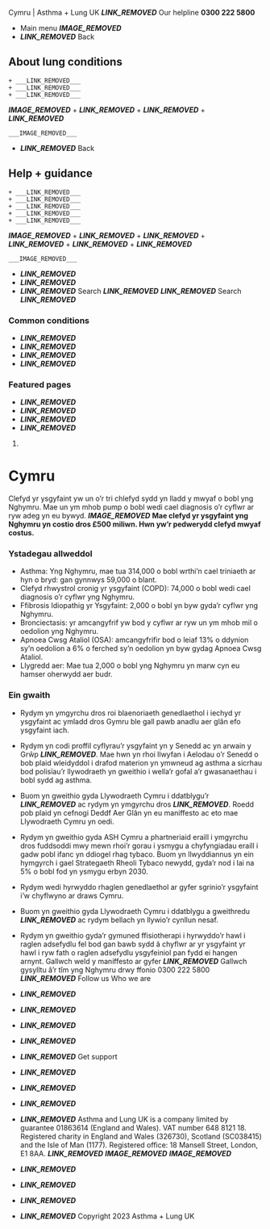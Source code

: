 
Cymru | Asthma + Lung UK
 ___LINK_REMOVED___
 Our helpline **0300 222 5800**
* Main menu
___IMAGE_REMOVED___
* ___LINK_REMOVED___
 Back
 
## About lung conditions
	+ ___LINK_REMOVED___
	+ ___LINK_REMOVED___
	+ ___LINK_REMOVED___
___IMAGE_REMOVED___
	+ ___LINK_REMOVED___
	+ ___LINK_REMOVED___
	+ ___LINK_REMOVED___
	
	
	___IMAGE_REMOVED___
* ___LINK_REMOVED___
 Back
 
## Help + guidance
	+ ___LINK_REMOVED___
	+ ___LINK_REMOVED___
	+ ___LINK_REMOVED___
	+ ___LINK_REMOVED___
	+ ___LINK_REMOVED___
___IMAGE_REMOVED___
	+ ___LINK_REMOVED___
	+ ___LINK_REMOVED___
	+ ___LINK_REMOVED___
	+ ___LINK_REMOVED___
	+ ___LINK_REMOVED___
	
	
	___IMAGE_REMOVED___
* ___LINK_REMOVED___
* ___LINK_REMOVED___
* ___LINK_REMOVED___
Search
___LINK_REMOVED___ 
 ___LINK_REMOVED___
Search
___LINK_REMOVED___
### Common conditions
* ___LINK_REMOVED___
* ___LINK_REMOVED___
* ___LINK_REMOVED___
* ___LINK_REMOVED___
### Featured pages
* ___LINK_REMOVED___
* ___LINK_REMOVED___
* ___LINK_REMOVED___
* ___LINK_REMOVED___
1. 
# Cymru
Clefyd yr ysgyfaint yw un o’r tri chlefyd sydd yn lladd y mwyaf o bobl yng Nghymru. Mae un ym mhob pump o bobl wedi cael diagnosis o’r cyflwr ar ryw adeg yn eu bywyd.
___IMAGE_REMOVED___
**Mae clefyd yr ysgyfaint yng Nghymru yn costio dros £500 miliwn. Hwn yw’r pedwerydd clefyd mwyaf costus.**
### Ystadegau allweddol
* Asthma: Yng Nghymru, mae tua 314,000 o bobl wrthi’n cael triniaeth ar hyn o bryd: gan gynnwys 59,000 o blant.
* Clefyd rhwystrol cronig yr ysgyfaint (COPD): 74,000 o bobl wedi cael diagnosis o’r cyflwr yng Nghymru.
* Ffibrosis Idiopathig yr Ysgyfaint: 2,000 o bobl yn byw gyda’r cyflwr yng Nghymru.
* Bronciectasis: yr amcangyfrif yw bod y cyflwr ar ryw un ym mhob mil o oedolion yng Nghymru.
* Apnoea Cwsg Ataliol (OSA): amcangyfrifir bod o leiaf 13% o ddynion sy’n oedolion a 6% o ferched sy’n oedolion yn byw gydag Apnoea Cwsg Ataliol.
* Llygredd aer: Mae tua 2,000 o bobl yng Nghymru yn marw cyn eu hamser oherwydd aer budr.
### Ein gwaith
* Rydym yn ymgyrchu dros roi blaenoriaeth genedlaethol i iechyd yr ysgyfaint ac ymladd dros Gymru ble gall pawb anadlu aer glân efo ysgyfaint iach.
* Rydym yn codi proffil cyflyrau’r ysgyfaint yn y Senedd ac yn arwain y Grŵp ___LINK_REMOVED___. Mae hwn yn rhoi llwyfan i Aelodau o’r Senedd o bob plaid wleidyddol i drafod materion yn ymwneud ag asthma a sicrhau bod polisïau’r llywodraeth yn gweithio i wella’r gofal a’r gwasanaethau i bobl sydd ag asthma.
* Buom yn gweithio gyda Llywodraeth Cymru i ddatblygu’r ___LINK_REMOVED___ ac rydym yn ymgyrchu dros ___LINK_REMOVED___. Roedd pob plaid yn cefnogi Deddf Aer Glân yn eu maniffesto ac eto mae Llywodraeth Cymru yn oedi.
* Rydym yn gweithio gyda ASH Cymru a phartneriaid eraill i ymgyrchu dros fuddsoddi mwy mewn rhoi’r gorau i ysmygu a chyfyngiadau eraill i gadw pobl ifanc yn ddiogel rhag tybaco. Buom yn llwyddiannus yn ein hymgyrch i gael Strategaeth Rheoli Tybaco newydd, gyda’r nod i lai na 5% o bobl fod yn ysmygu erbyn 2030.
* Rydym wedi hyrwyddo rhaglen genedlaethol ar gyfer sgrinio’r ysgyfaint i’w chyflwyno ar draws Cymru.
* Buom yn gweithio gyda Llywodraeth Cymru i ddatblygu a gweithredu ___LINK_REMOVED___ ac rydym bellach yn llywio’r cynllun nesaf.
* Rydym yn gweithio gyda’r gymuned ffisiotherapi i hyrwyddo’r hawl i raglen adsefydlu fel bod gan bawb sydd â chyflwr ar yr ysgyfaint yr hawl i ryw fath o raglen adsefydlu ysgyfeiniol pan fydd ei hangen arnynt.
Gallwch weld y maniffesto ar gyfer ___LINK_REMOVED___
Gallwch gysylltu â’r tîm yng Nghymru drwy ffonio 0300 222 5800
 ___LINK_REMOVED___
Follow us
 Who we are
 
* ___LINK_REMOVED___
* ___LINK_REMOVED___
* ___LINK_REMOVED___
* ___LINK_REMOVED___
* ___LINK_REMOVED___
 Get support
 
* ___LINK_REMOVED___
* ___LINK_REMOVED___
* ___LINK_REMOVED___
* ___LINK_REMOVED___
Asthma and Lung UK is a company limited by guarantee 01863614 (England and Wales). VAT number 648 8121 18.
Registered charity in England and Wales (326730), Scotland (SC038415) and the Isle of Man (1177). Registered office: 18 Mansell Street, London, E1 8AA.
___LINK_REMOVED___
___IMAGE_REMOVED___
___IMAGE_REMOVED___
* ___LINK_REMOVED___
* ___LINK_REMOVED___
* ___LINK_REMOVED___
* ___LINK_REMOVED___
 Copyright 2023 Asthma + Lung UK
 

